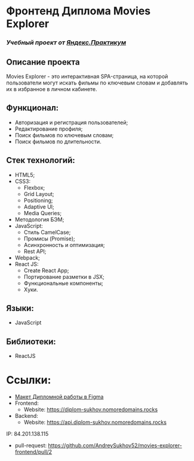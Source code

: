 # Фронтенд Диплома Movies Explorer
### *Учебный проект от [Яндекс.Практикум](https://practicum.yandex.ru/web/)*

## Описание проекта
Movies Explorer - это интерактивная SPA-страница, на которой пользователи могут искать фильмы по ключевым словам и добавлять их в избранное в личном кабинете.

## Функционал:
- Авторизация и регистрация пользователей;
- Редактирование профиля;
- Поиск фильмов по ключевым словам;
- Поиск фильмов по длительности.

## Стек технологий:
- HTML5;
- CSS3:
  - Flexbox;
  - Grid Layout;
  - Positioning;
  - Adaptive UI;
  - Media Queries;
- Методология БЭМ;
- JavaScript:
  - Стиль CamelCase;
  - Промисы (Promise);
  - Асинхронность и оптимизация;
  - Rest API;
- Webpack;
- React JS:
  - Create React App;
  - Портирование разметки в JSX;
  - Функциональные компоненты;
  - Хуки.


## Языки:
- JavaScript

## Библиотеки:
- ReactJS


# Ссылки:
- [Макет Дипломной работы в Figma](https://disk.yandex.ru/d/VxL9zhQ1pIcHpQ)
- Frontend:
  - Website: https://diplom-sukhov.nomoredomains.rocks
- Backend:
  - Website: https://api.diplom-sukhov.nomoredomains.rocks

IP: 84.201.138.115
- pull-request: https://github.com/AndreySukhov52/movies-explorer-frontend/pull/2
